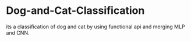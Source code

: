 # Dog-and-Cat-Classification
its a classification of dog and cat by using functional api and merging MLP and CNN.
